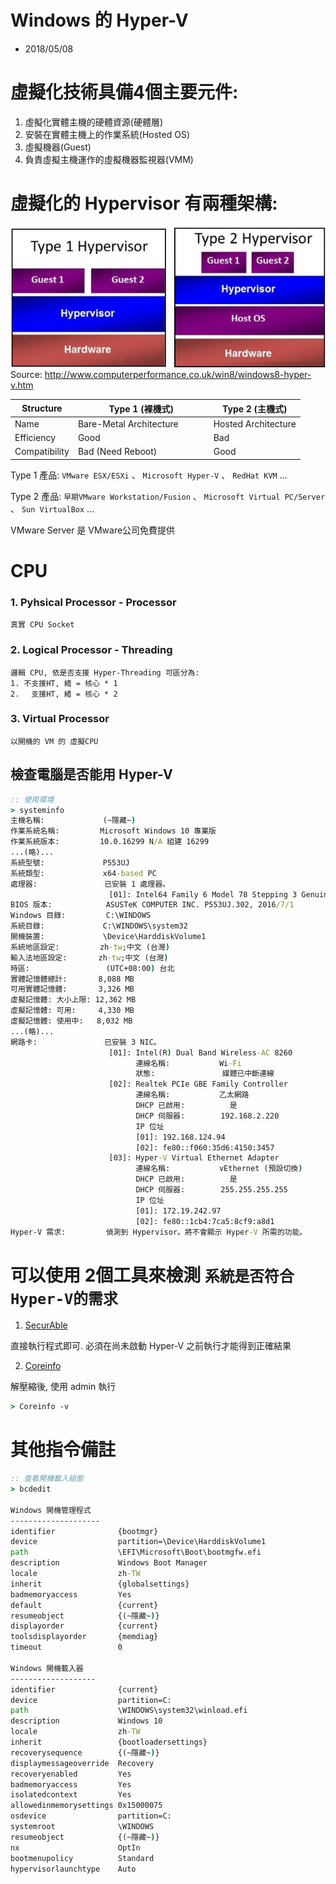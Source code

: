 # Windows 的 Hyper-V
- 2018/05/08



# 虛擬化技術具備4個主要元件:
1. 虛擬化實體主機的硬體資源(硬體層)
2. 安裝在實體主機上的作業系統(Hosted OS)
3. 虛擬機器(Guest)
4. 負責虛擬主機運作的虛擬機器監視器(VMM)



# 虛擬化的 Hypervisor 有兩種架構:
![架構](../img/hypervisor.jpg)
Source: http://www.computerperformance.co.uk/win8/windows8-hyper-v.htm

Structure     | Type 1 (裸機式)                | Type 2 (主機式)
------------- | ----------------------------- | ---------------
Name          | Bare-Metal Architecture　　　  | Hosted Architecture
Efficiency    | Good                    　　　 | Bad
Compatibility | Bad (Need Reboot)       　　　 | Good

Type 1 產品: `VMware ESX/ESXi` 、 `Microsoft Hyper-V` 、 `RedHat KVM` ...

Type 2 產品: `早期VMware Workstation/Fusion` 、 `Microsoft Virtual PC/Server` 、 `Sun VirtualBox` ...

VMware Server 是 VMware公司免費提供



# CPU
### 1. Pyhsical Processor - Processor
    真實 CPU Socket

### 2. Logical Processor - Threading
    邏輯 CPU, 依是否支援 Hyper-Threading 可區分為:
    1. 不支援HT, 緒 = 核心 * 1
    2. 　支援HT, 緒 = 核心 * 2

### 3. Virtual Processor
    以開機的 VM 的 虛擬CPU



## 檢查電腦是否能用 Hyper-V 
```cmd
:: 使用環境
> systeminfo
主機名稱:             (~隱藏~)
作業系統名稱:         Microsoft Windows 10 專業版
作業系統版本:         10.0.16299 N/A 組建 16299
...(略)...
系統型號:             P553UJ
系統類型:             x64-based PC
處理器:               已安裝 1 處理器。
                      [01]: Intel64 Family 6 Model 78 Stepping 3 GenuineIntel ~2492 Mhz
BIOS 版本:            ASUSTeK COMPUTER INC. P553UJ.302, 2016/7/1
Windows 目錄:         C:\WINDOWS
系統目錄:             C:\WINDOWS\system32
開機裝置:             \Device\HarddiskVolume1
系統地區設定:         zh-tw;中文 (台灣)
輸入法地區設定:       zh-tw;中文 (台灣)
時區:                 (UTC+08:00) 台北
實體記憶體總計:       8,088 MB
可用實體記憶體:       3,326 MB
虛擬記憶體: 大小上限: 12,362 MB
虛擬記憶體: 可用:     4,330 MB
虛擬記憶體: 使用中:   8,032 MB
...(略)...
網路卡:               已安裝 3 NIC。
                      [01]: Intel(R) Dual Band Wireless-AC 8260
                            連線名稱:           Wi-Fi
                            狀態:               媒體已中斷連線
                      [02]: Realtek PCIe GBE Family Controller
                            連線名稱:           乙太網路
                            DHCP 已啟用:          是
                            DHCP 伺服器:        192.168.2.220
                            IP 位址
                            [01]: 192.168.124.94
                            [02]: fe80::f060:35d6:4150:3457
                      [03]: Hyper-V Virtual Ethernet Adapter
                            連線名稱:           vEthernet (預設切換)
                            DHCP 已啟用:          是
                            DHCP 伺服器:        255.255.255.255
                            IP 位址
                            [01]: 172.19.242.97
                            [02]: fe80::1cb4:7ca5:8cf9:a8d1
Hyper-V 需求:         偵測到 Hypervisor。將不會顯示 Hyper-V 所需的功能。
```



# 可以使用 2個工具來檢測 `系統是否符合 Hyper-V的需求` 
1. [SecurAble](https://www.grc.com/securable.htm)

直接執行程式即可. 必須在尚未啟動 Hyper-V 之前執行才能得到正確結果

2. [Coreinfo](https://docs.microsoft.com/zh-tw/sysinternals/downloads/coreinfo)

解壓縮後, 使用 admin 執行
```cmd
> Coreinfo -v
```



# 其他指令備註
```cmd
:: 查看開機載入組態
> bcdedit

Windows 開機管理程式
--------------------
identifier              {bootmgr}
device                  partition=\Device\HarddiskVolume1
path                    \EFI\Microsoft\Boot\bootmgfw.efi
description             Windows Boot Manager
locale                  zh-TW
inherit                 {globalsettings}
badmemoryaccess         Yes
default                 {current}
resumeobject            {(~隱藏~)}
displayorder            {current}
toolsdisplayorder       {memdiag}
timeout                 0

Windows 開機載入器
-------------------
identifier              {current}
device                  partition=C:
path                    \WINDOWS\system32\winload.efi
description             Windows 10
locale                  zh-TW
inherit                 {bootloadersettings}
recoverysequence        {(~隱藏~)}
displaymessageoverride  Recovery
recoveryenabled         Yes
badmemoryaccess         Yes
isolatedcontext         Yes
allowedinmemorysettings 0x15000075
osdevice                partition=C:
systemroot              \WINDOWS
resumeobject            {(~隱藏~)}
nx                      OptIn
bootmenupolicy          Standard
hypervisorlaunchtype    Auto
```


